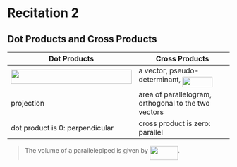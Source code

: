 # Recitation 2

## Dot Products and Cross Products

| Dot Products | Cross Products |
| ------------ | -------------- |
| <img src="https://rawgit.com/SAMFYB/Calc-3D-Notebook/master/svgs/e91a1615eca7e17bd531e8fcfd94f53b.svg?invert_in_darkmode" align=middle width=273.811725pt height=32.16444pt/> | a vector, pseudo-determinant, <img src="https://rawgit.com/SAMFYB/Calc-3D-Notebook/master/svgs/4f0a1ba3d074b605185d655f649756bc.svg?invert_in_darkmode" align=middle width=67.84437pt height=24.6576pt/> |
| projection | area of parallelogram, orthogonal to the two vectors |
| dot product is 0: perpendicular | cross product is zero: parallel |

> The volume of a parallelepiped is given by <img src="https://rawgit.com/SAMFYB/Calc-3D-Notebook/master/svgs/d78b23c8a9a0796b2a0f2977f2c66d74.svg?invert_in_darkmode" align=middle width=63.9639pt height=32.16444pt/>.

